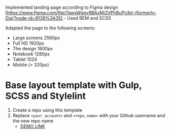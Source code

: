 Implemented landing page according to Figma design [https://www.figma.com/file/7qwsWggv9BAxMi2VPhBuPr/Air-(formerly-Dia)?node-id=9138%3A35] - Used BEM and SCSS

Adapted the page to the following screens:
- Large screens 2560px
- Full HD 1920px
- The design 1600px
- Notebook 1280px
- Tablet 1024
- Mobile (> 320px)

# Base layout template with Gulp, SCSS and Stylelint
1. Create a repo using this template
1. Replace `<your_account>` and `<repo_name>` with your Github username and the new repo name
    - [DEMO LINK](https://illia-kyselov.github.io/<repo_name>/)
